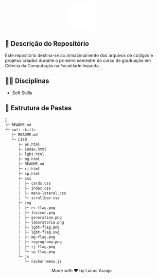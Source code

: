 <h1 align="center">
    <img alt="Impacta Logo" height="80" title="Azure Logo" src="../.github/impacta-logo.png">
</h1>

## 📝 Descrição do Repositório

Este repositório destina-se ao armazenamento dos arquivos de códigos e projetos criados durante o primeiro semestre do curso de graduação em Ciência da Computação na Faculdade Impacta.

## 👨‍🏫 Disciplinas

- Soft Skills

## 📁 Estrutura de Pastas

```
📁
├─ README.md
└─ soft-skills
   ├─ README.md
   └─ LIED
      ├─ es.html
      ├─ index.html
      ├─ lgbt.html
      ├─ mg.html
      ├─ README.md
      ├─ rj.html
      ├─ sp.html
      ├─ css
      |  ├─ cards.css
      |  ├─ index.css
      |  ├─ menu-lateral.css
      |  └─ scrollbar.css
      ├─ img
      |  ├─ es-flag.png
      |  ├─ favicon.png
      |  ├─ generation.png
      |  ├─ laboratoria.png
      |  ├─ lgbt-flag.png
      |  ├─ lgbt-flag.svg
      |  ├─ mg-flag.png
      |  ├─ reprograma.png
      |  ├─ rj-flag.png
      |  └─ sp-flag.png
      └─ js
         └─ navbar-menu.js
```

<div align="center">
  <p>Made with ❤ by Lucas Araújo</p>
</div>